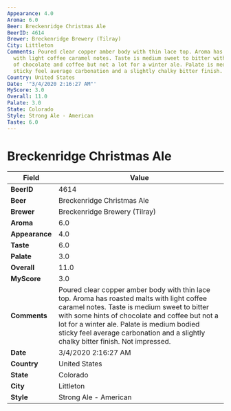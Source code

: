 ```yaml
---
Appearance: 4.0
Aroma: 6.0
Beer: Breckenridge Christmas Ale
BeerID: 4614
Brewer: Breckenridge Brewery (Tilray)
City: Littleton
Comments: Poured clear copper amber body with thin lace top. Aroma has roasted malts
  with light coffee caramel notes. Taste is medium sweet to bitter with some hints
  of chocolate and coffee but not a lot for a winter ale. Palate is medium bodied
  sticky feel average carbonation and a slightly chalky bitter finish. Not impressed.
Country: United States
Date: '"3/4/2020 2:16:27 AM"'
MyScore: 3.0
Overall: 11.0
Palate: 3.0
State: Colorado
Style: Strong Ale - American
Taste: 6.0
---
```


# Breckenridge Christmas Ale

| Field         | Value |
|---------------|-------|
| **BeerID** | 4614 |
| **Beer** | Breckenridge Christmas Ale |
| **Brewer** | Breckenridge Brewery (Tilray) |
| **Aroma** | 6.0 |
| **Appearance** | 4.0 |
| **Taste** | 6.0 |
| **Palate** | 3.0 |
| **Overall** | 11.0 |
| **MyScore** | 3.0 |
| **Comments** | Poured clear copper amber body with thin lace top. Aroma has roasted malts with light coffee caramel notes. Taste is medium sweet to bitter with some hints of chocolate and coffee but not a lot for a winter ale. Palate is medium bodied sticky feel average carbonation and a slightly chalky bitter finish. Not impressed. |
| **Date** | 3/4/2020 2:16:27 AM |
| **Country** | United States |
| **State** | Colorado |
| **City** | Littleton |
| **Style** | Strong Ale - American |
